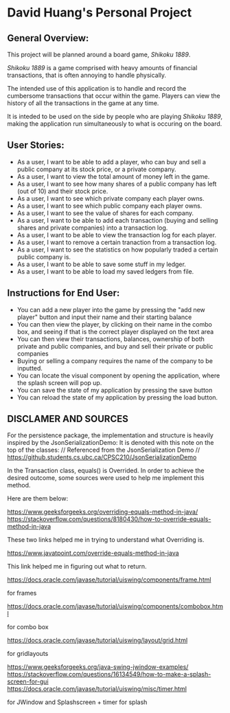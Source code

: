 # David Huang's Personal Project

## General Overview:

This project will be planned around a board game, *Shikoku 1889*.

*Shikoku 1889* is a game comprised with heavy amounts of financial transactions, that is often annoying to handle physically.

The intended use of this application is to handle and record the cumbersome transactions that occur within the game. Players can view the history of all the transactions in the game at any time. 

It is inteded to be used on the side by people who are playing *Shikoku 1889*, making the application run simultaneously to what is occuring on the board.


## User Stories:

- As a user, I want to be able to add a player, who can buy and sell a public company at its stock price, or a private company.
- As a user, I want to view the total amount of money left in the game.
- As a user, I want to see how many shares of a public company has left (out of 10) and their stock price.
- As a user, I want to see which private company each player owns. 
- As a user, I want to see which public company each player owns. 
- As a user, I want to see the value of shares for each company.
- As a user, I want to be able to add each transaction (buying and selling shares and private companies) into a transaction log.
- As a user, I want to be able to view the transaction log for each player.
- As a user, I want to remove a certain tranaction from a transaction log.
- As a user, I want to see the statistics on how popularly traded a certain public company is.
- As a user, I want to be able to save some stuff in my ledger.
- As a user, I want to be able to load my saved ledgers from file.

## Instructions for End User:

- You can add a new player into the game by pressing the "add new player" button and input their name and their starting balance
- You can then view the player, by clicking on their name in the combo box, and seeing if that is the correct player displayed on the text area
- You can then view their transactions, balances, ownership of both private and public companies, and buy and sell their private or public companies
- Buying or selling a company requires the name of the company to be inputted.
- You can locate the visual component by opening the application, where the splash screen will pop up.
- You can save the state of my application by pressing the save button
- You can reload the state of my application by pressing the load button.


## DISCLAMER AND SOURCES

For the persistence package, the implementation and structure is heavily inspired by the JsonSerializationDemo:
It is denoted with this note on the top of the classes:
// Referenced from the JsonSerialization Demo
// https://github.students.cs.ubc.ca/CPSC210/JsonSerializationDemo

In the Transaction class, equals() is Overrided. In order to achieve the desired outcome, some sources were used to help me implement this method.

Here are them below:

https://www.geeksforgeeks.org/overriding-equals-method-in-java/
https://stackoverflow.com/questions/8180430/how-to-override-equals-method-in-java

These two links helped me in trying to understand what Overriding is.

https://www.javatpoint.com/override-equals-method-in-java

This link helped me in figuring out what to return.

https://docs.oracle.com/javase/tutorial/uiswing/components/frame.html

for frames

https://docs.oracle.com/javase/tutorial/uiswing/components/combobox.html

for combo box

https://docs.oracle.com/javase/tutorial/uiswing/layout/grid.html

for gridlayouts

https://www.geeksforgeeks.org/java-swing-jwindow-examples/
https://stackoverflow.com/questions/16134549/how-to-make-a-splash-screen-for-gui
https://docs.oracle.com/javase/tutorial/uiswing/misc/timer.html

for JWindow and Splashscreen + timer for splash





